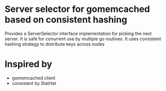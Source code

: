# Server selector for gomemcached based on consistent hashing

Provides a ServerSelector interface implementation for picking the next server.
It is safe for conurrent use by multiple go routines.
It uses consistent hashing strategy to distribute keys across nodes

# Inspired by

* gomemcached client
* consistent by StatHat
